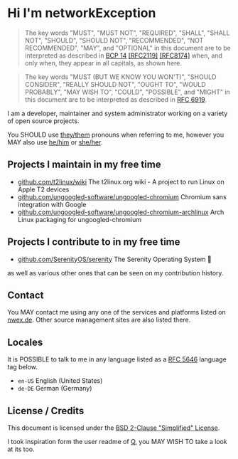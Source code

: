 # Hi I'm networkException

> The key words "MUST", "MUST NOT", "REQUIRED", "SHALL", "SHALL NOT", "SHOULD", "SHOULD NOT", "RECOMMENDED", "NOT RECOMMENDED", "MAY", and "OPTIONAL" in this document are to be interpreted as described in [BCP 14](https://www.rfc-editor.org/bcp/bcp14) [[RFC2119]](https://www.rfc-editor.org/rfc/rfc2119) [[RFC8174]](https://www.rfc-editor.org/rfc/rfc8174) when, and only when, they appear in all capitals, as shown here.

> The key words "MUST (BUT WE KNOW YOU WON'T)", "SHOULD CONSIDER", "REALLY SHOULD NOT", "OUGHT TO", "WOULD PROBABLY", "MAY WISH TO", "COULD", "POSSIBLE", and "MIGHT" in this document are to be interpreted as described in [RFC 6919](https://www.rfc-editor.org/rfc/rfc6919.html).

I am a developer, maintainer and system administrator working on a variety of open source projects.

You SHOULD use [they/them](https://pronouns.within.lgbt/they/them/their/theirs/themself) pronouns when referring to me, however you MAY also use [he/him](https://pronouns.within.lgbt/he/him/his/his/himself) or [she/her](https://pronouns.within.lgbt/she/her/her/hers/herself).

## Projects I maintain in my free time

- [github.com/t2linux/wiki](https://github.com/t2linux/wiki) The t2linux.org wiki - A project to run Linux on Apple T2 devices
- [github.com/ungoogled-software/ungoogled-chromium](https://github.com/ungoogled-software/ungoogled-chromium) Chromium sans integration with Google
- [github.com/ungoogled-software/ungoogled-chromium-archlinux](https://github.com/ungoogled-software/ungoogled-chromium-archlinux) Arch Linux packaging for ungoogled-chromium

## Projects I contribute to in my free time

- [github.com/SerenityOS/serenity](https://github.com/SerenityOS/serenity) The Serenity Operating System 🐞

as well as various other ones that can be seen on my contribution history.

## Contact

You MAY contact me using any one of the services and platforms listed on [nwex.de](https://nwex.de). Other source management sites are also listed there.

## Locales

It is POSSIBLE to talk to me in any language listed as a [RFC 5646](https://www.rfc-editor.org/rfc/rfc5646.html) language tag below.

- `en-US` English (United States)
- `de-DE` German (Germany)

## License / Credits

This document is licensed under the [BSD 2-Clause "Simplified" License](https://spdx.org/licenses/BSD-2-Clause.html).

I took inspiration form the user readme of [Q](https://github.com/TheEnbyperor), you MAY WISH TO take a look at its too.
